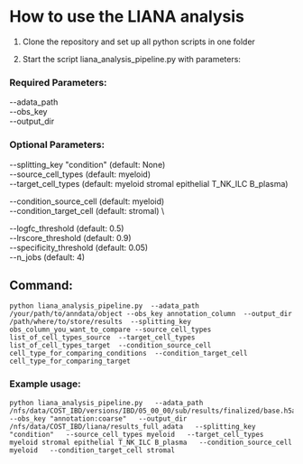 # How to use the LIANA analysis

1. Clone the repository and set up all python scripts in one folder

2. Start the script liana_analysis_pipeline.py with parameters:

### Required Parameters:

--adata_path \
--obs_key \
--output_dir

### Optional Parameters:

--splitting_key "condition" (default: None) \
--source_cell_types (default: myeloid) \
--target_cell_types (default: myeloid stromal epithelial T_NK_ILC B_plasma)

--condition_source_cell (default: myeloid) \
--condition_target_cell (default: stromal) \

--logfc_threshold (default: 0.5) \
--lrscore_threshold (default: 0.9) \
--specificity_threshold (default: 0.05) \
--n_jobs (default: 4)

## Command:

```
python liana_analysis_pipeline.py  --adata_path /your/path/to/anndata/object --obs_key annotation_column  --output_dir /path/where/to/store/results  --splitting_key obs_column_you_want_to_compare --source_cell_types list_of_cell_types_source  --target_cell_types list_of_cell_types_target  --condition_source_cell cell_type_for_comparing_conditions  --condition_target_cell cell_type_for_comparing_target 
```

### Example usage:
```
python liana_analysis_pipeline.py   --adata_path /nfs/data/COST_IBD/versions/IBD/05_00_00/sub/results/finalized/base.h5ad   --obs_key "annotation:coarse"   --output_dir /nfs/data/COST_IBD/liana/results_full_adata   --splitting_key "condition"   --source_cell_types myeloid   --target_cell_types myeloid stromal epithelial T_NK_ILC B_plasma   --condition_source_cell myeloid   --condition_target_cell stromal 
```
